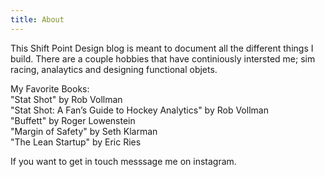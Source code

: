 ```yaml
---
title: About
---
```


This Shift Point Design blog is meant to document all the different things I build. There are a couple hobbies that have continiously intersted me; sim racing, analaytics and designing functional objets. 

My Favorite Books: 
<br/>"Stat Shot" by Rob Vollman
<br/>"Stat Shot: A Fan’s Guide to Hockey Analytics" by Rob Vollman
<br/>"Buffett" by Roger Lowenstein
<br/>"Margin of Safety" by Seth Klarman
<br/>"The Lean Startup" by Eric Ries


If you want to get in touch messsage me on instagram. 